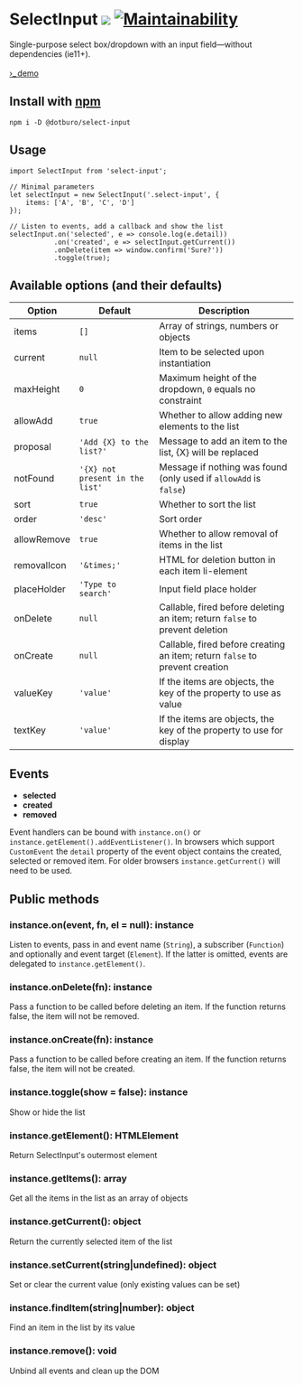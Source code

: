 # SelectInput ![](https://img.shields.io/github/tag/dotburo/select-input.svg?label=version&style=flat) [![Maintainability](https://api.codeclimate.com/v1/badges/974d8c32d0d5eed14a5e/maintainability)](https://codeclimate.com/github/dotburo/select-input/maintainability)

Single-purpose select box/dropdown with an input field&mdash;without dependencies (ie11+).  
<br>
<a href="https://dotburo.github.io/select-input/" target="_blank" rel="noopener">&rsaquo;_&thinsp;demo</a>

## Install with [npm](https://www.npmjs.com/package/@dotburo/select-input)
```
npm i -D @dotburo/select-input
```


## Usage
```
import SelectInput from 'select-input';

// Minimal parameters
let selectInput = new SelectInput('.select-input', {
    items: ['A', 'B', 'C', 'D']
});

// Listen to events, add a callback and show the list 
selectInput.on('selected', e => console.log(e.detail))
           .on('created', e => selectInput.getCurrent())
           .onDelete(item => window.confirm('Sure?'))
           .toggle(true);
```

## Available options (and their defaults)

| Option        | Default                         | Description               |
| ------------- |---------------------------------| --------------------------|
| items         | `[]`                            | Array of strings, numbers or objects |
| current       | `null`                          | Item to be selected upon instantiation |
| maxHeight     | `0`                             | Maximum height of the dropdown, `0` equals no constraint |
| allowAdd      | `true`                          | Whether to allow adding new elements to the list |
| proposal      | `'Add {X} to the list?'`        | Message to add an item to the list, {X} will be replaced |
| notFound      | `'{X} not present in the list'` | Message if nothing was found (only used if `allowAdd` is `false`) |
| sort          | `true`                          | Whether to sort the list |
| order         | `'desc'`                        | Sort order |
| allowRemove   | `true`                          | Whether to allow removal of items in the list |
| removalIcon   | `'&times;'`                     | HTML for deletion button in each item li-element |
| placeHolder   | `'Type to search'`              | Input field place holder |
| onDelete      | `null`                          | Callable, fired before deleting an item; return `false` to prevent deletion |
| onCreate      | `null`                          | Callable, fired before creating an item; return `false` to prevent creation |
| valueKey      | `'value'`                       | If the items are objects, the key of the property to use as value |
| textKey       | `'value'`                       | If the items are objects, the key of the property to use for display |

  
## Events

- **selected**
- **created**
- **removed**

Event handlers can be bound with `instance.on()` or `instance.getElement().addEventListener()`. In browsers which
support `CustomEvent` the `detail` property of the event object contains the created, selected or removed item. 
For older browsers `instance.getCurrent()` will need to be used.

## Public methods

### instance.on(event, fn, el = null): instance
Listen to events, pass in and event name (`String`), a subscriber (`Function`) and optionally and event target (`Element`). 
If the latter is omitted, events are delegated to `instance.getElement()`.

### instance.onDelete(fn): instance
Pass a function to be called before deleting an item. If the function returns false, the item will not be removed.

### instance.onCreate(fn): instance
Pass a function to be called before creating an item. If the function returns false, the item will not be created.

### instance.toggle(show = false): instance
Show or hide the list

### instance.getElement(): HTMLElement
Return SelectInput's outermost element 

### instance.getItems(): array
Get all the items in the list as an array of objects

### instance.getCurrent(): object
Return the currently selected item of the list

### instance.setCurrent(string|undefined): object
Set or clear the current value (only existing values can be set)
 
### instance.findItem(string|number): object
Find an item in the list by its value

### instance.remove(): void
Unbind all events and clean up the DOM
